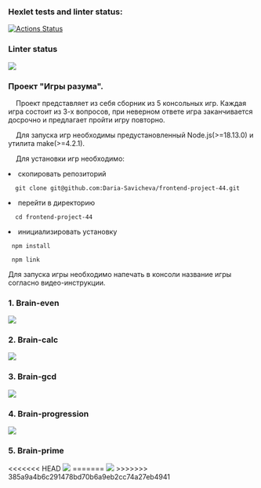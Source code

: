### Hexlet tests and linter status:
[![Actions Status](https://github.com/daria-savicheva/frontend-project-44/workflows/hexlet-check/badge.svg)](https://github.com/daria-savicheva/frontend-project-44/actions)

### Linter status
<a href="https://codeclimate.com/github/Daria-Savicheva/frontend-project-44/maintainability"><img src="https://api.codeclimate.com/v1/badges/baeca1e2466c0bbc9efa/maintainability" /></a>

<h3>Проект "Игры разума".</h3>
&nbsp;&nbsp;&nbsp;&nbsp;Проект представляет из себя сборник из 5 консольных игр. Каждая игра состоит из 3-х вопросов, при неверном ответе игра заканчивается досрочно и предлагает пройти игру повторно. 

&nbsp;&nbsp;&nbsp;&nbsp;Для запуска игр необходимы предустановленный Node.js(>=18.13.0) и утилита make(>=4.2.1). 

&nbsp;&nbsp;&nbsp;&nbsp;Для установки игр необходимо:

<li>cкопировать репозиторий</li>

      git clone git@github.com:Daria-Savicheva/frontend-project-44.git
     
<li>перейти в директорию</li> 

      cd frontend-project-44
     
<li>инициализировать установку</li>

     npm install
     
     npm link
    
Для запуска игры необходимо напечать в консоли название игры согласно видео-инструкции.

<h3>1. Brain-even</h3>
<a href="https://asciinema.org/a/558332" target="_blank"><img src="https://asciinema.org/a/558332.svg" /></a>

<h3>2. Brain-calc</h3>
<a href="https://asciinema.org/a/558516" target="_blank"><img src="https://asciinema.org/a/558516.svg" /></a>

<h3>3. Brain-gcd</h3>
<a href="https://asciinema.org/a/558536" target="_blank"><img src="https://asciinema.org/a/558536.svg" /></a>

<h3>4. Brain-progression</h3>
<a href="https://asciinema.org/a/558603" target="_blank"><img src="https://asciinema.org/a/558603.svg" /></a>

<h3>5. Brain-prime</h3>
<<<<<<< HEAD
<a href="https://asciinema.org/a/558641" target="_blank"><img src="https://asciinema.org/a/558641.svg" /></a>
=======
<a href="https://asciinema.org/a/558641" target="_blank"><img src="https://asciinema.org/a/558641.svg" /></a>
>>>>>>> 385a9a4b6c291478bd70b6a9eb2cc74a27eb4941
